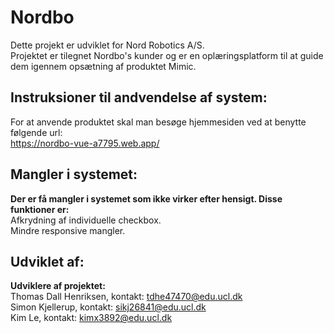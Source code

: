 # Nordbo
Dette projekt er udviklet for Nord Robotics A/S. <br>
Projektet er tilegnet Nordbo's kunder og er en oplæringsplatform til at guide dem igennem opsætning af produktet Mimic. <br>

## Instruksioner til andvendelse af system:
For at anvende produktet skal man besøge hjemmesiden ved at benytte følgende url: <br>
https://nordbo-vue-a7795.web.app/

## Mangler i systemet:
**Der er få mangler i systemet som ikke virker efter hensigt. Disse funktioner er:**<br>
Afkrydning af individuelle checkbox.<br>
Mindre responsive mangler.<br>

## Udviklet af:
**Udviklere af projektet:** <br>
Thomas Dall Henriksen, kontakt: tdhe47470@edu.ucl.dk<br>
Simon Kjellerup, kontakt: sikj26841@edu.ucl.dk<br>
Kim Le, kontakt: kimx3892@edu.ucl.dk
